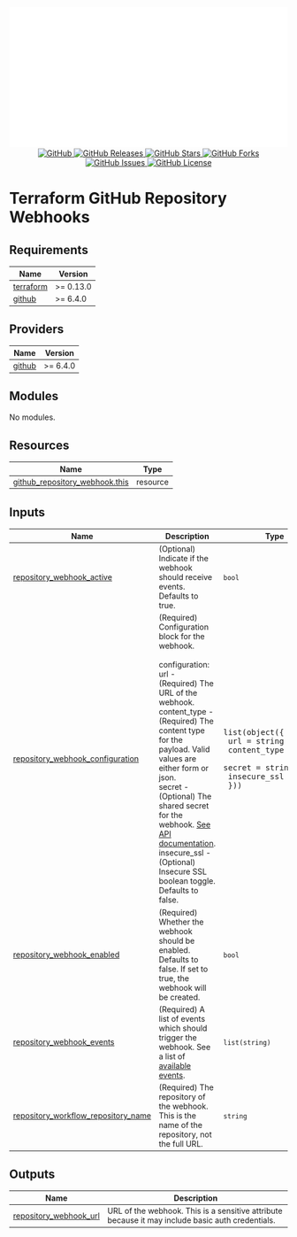 <div align="center">
  <img src="https://raw.githubusercontent.com/IbdaaiCloud/terraform-github-repository-webhooks/refs/heads/main/.github/assets/img/header.svg" alt="IbdaaiCloud" />
</div>

<div align="center">
  <a href="https://github.com/IbdaaiCloud/terraform-github-repository-webhooks">
    <img src="https://img.shields.io/badge/github-%23181717.svg?style=for-the-badge&logo=github&logoColor=white" alt="GitHub"/>
  </a>
  <a href="https://github.com/IbdaaiCloud/terraform-github-repository-webhooks/releases">
    <img src="https://img.shields.io/github/v/release/IbdaaiCloud/terraform-github-repository-webhooks?include_prereleases&sort=date&style=for-the-badge" alt="GitHub Releases"/>
  </a>
  <a href="https://github.com/IbdaaiCloud/terraform-github-repository-webhooks/stargazers">
    <img src="https://img.shields.io/github/stars/IbdaaiCloud/terraform-github-repository-webhooks.svg?style=for-the-badge" alt="GitHub Stars"/>
  </a>
  <a href="https://github.com/IbdaaiCloud/terraform-github-repository-webhooks/forks">
    <img src="https://img.shields.io/github/forks/IbdaaiCloud/terraform-github-repository-webhooks.svg?style=for-the-badge" alt="GitHub Forks"/>
  </a>
  <a href="https://github.com/IbdaaiCloud/terraform-github-repository-webhooks/issues">
    <img src="https://img.shields.io/github/issues/IbdaaiCloud/terraform-github-repository-webhooks.svg?style=for-the-badge" alt="GitHub Issues"/>
  </a>
  <a href="LICENSE">
    <img src="https://img.shields.io/github/license/IbdaaiCloud/terraform-github-repository-webhooks.svg?style=for-the-badge" alt="GitHub License"/>
  </a>
</div>

# Terraform GitHub Repository Webhooks

<!-- BEGIN_TF_DOCS -->

## Requirements

| Name                                                                     | Version   |
| ------------------------------------------------------------------------ | --------- |
| <a name="requirement_terraform"></a> [terraform](#requirement_terraform) | >= 0.13.0 |
| <a name="requirement_github"></a> [github](#requirement_github)          | >= 6.4.0  |

## Providers

| Name                                                      | Version  |
| --------------------------------------------------------- | -------- |
| <a name="provider_github"></a> [github](#provider_github) | >= 6.4.0 |

## Modules

No modules.

## Resources

| Name                                                                                                                                | Type     |
| ----------------------------------------------------------------------------------------------------------------------------------- | -------- |
| [github_repository_webhook.this](https://registry.terraform.io/providers/hashicorp/github/latest/docs/resources/repository_webhook) | resource |

## Inputs

| Name                                                                                                                                       | Description                                                                                                                                                                                                                                                                                                                                                                                                                                                   | Type                                                                                                                         | Default | Required |
| ------------------------------------------------------------------------------------------------------------------------------------------ | ------------------------------------------------------------------------------------------------------------------------------------------------------------------------------------------------------------------------------------------------------------------------------------------------------------------------------------------------------------------------------------------------------------------------------------------------------------- | ---------------------------------------------------------------------------------------------------------------------------- | ------- | :------: |
| <a name="input_repository_webhook_active"></a> [repository_webhook_active](#input_repository_webhook_active)                               | (Optional) Indicate if the webhook should receive events. Defaults to true.                                                                                                                                                                                                                                                                                                                                                                                   | `bool`                                                                                                                       | `true`  |    no    |
| <a name="input_repository_webhook_configuration"></a> [repository_webhook_configuration](#input_repository_webhook_configuration)          | (Required) Configuration block for the webhook.<br/><br/> configuration:<br/> url - (Required) The URL of the webhook.<br/> content_type - (Required) The content type for the payload. Valid values are either form or json.<br/> secret - (Optional) The shared secret for the webhook. [See API documentation](https://developer.github.com/v3/repos/hooks/#create-a-hook).<br/> insecure_ssl - (Optional) Insecure SSL boolean toggle. Defaults to false. | <pre>list(object({<br/> url = string<br/> content_type = string<br/> secret = string<br/> insecure_ssl = bool<br/> }))</pre> | n/a     |   yes    |
| <a name="input_repository_webhook_enabled"></a> [repository_webhook_enabled](#input_repository_webhook_enabled)                            | (Required) Whether the webhook should be enabled. Defaults to false. If set to true, the webhook will be created.                                                                                                                                                                                                                                                                                                                                             | `bool`                                                                                                                       | `false` |    no    |
| <a name="input_repository_webhook_events"></a> [repository_webhook_events](#input_repository_webhook_events)                               | (Required) A list of events which should trigger the webhook. See a list of [available events](https://developer.github.com/v3/activity/events/types/).                                                                                                                                                                                                                                                                                                       | `list(string)`                                                                                                               | n/a     |   yes    |
| <a name="input_repository_workflow_repository_name"></a> [repository_workflow_repository_name](#input_repository_workflow_repository_name) | (Required) The repository of the webhook. This is the name of the repository, not the full URL.                                                                                                                                                                                                                                                                                                                                                               | `string`                                                                                                                     | n/a     |   yes    |

## Outputs

| Name                                                                                                  | Description                                                                                      |
| ----------------------------------------------------------------------------------------------------- | ------------------------------------------------------------------------------------------------ |
| <a name="output_repository_webhook_url"></a> [repository_webhook_url](#output_repository_webhook_url) | URL of the webhook. This is a sensitive attribute because it may include basic auth credentials. |

<!-- END_TF_DOCS -->
